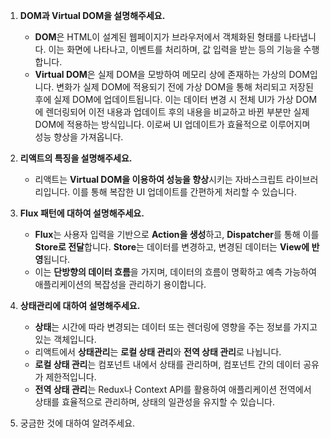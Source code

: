 1. **DOM과 Virtual DOM을 설명해주세요.**
   - **DOM**은 HTML이 설계된 웹페이지가 브라우저에서 객체화된 형태를 나타냅니다. 이는 화면에 나타나고, 이벤트를 처리하며, 값 입력을 받는 등의 기능을 수행합니다.
   - **Virtual DOM**은 실제 DOM을 모방하여 메모리 상에 존재하는 가상의 DOM입니다. 변화가 실제 DOM에 적용되기 전에 가상 DOM을 통해 처리되고 저장된 후에 실제 DOM에 업데이트됩니다. 이는 데이터 변경 시 전체 UI가 가상 DOM에 렌더링되어 이전 내용과 업데이트 후의 내용을 비교하고 바뀐 부분만 실제 DOM에 적용하는 방식입니다. 이로써 UI 업데이트가 효율적으로 이루어지며 성능 향상을 가져옵니다.

2. **리액트의 특징을 설명해주세요.**
   - 리액트는 **Virtual DOM을 이용하여 성능을 향상**시키는 자바스크립트 라이브러리입니다. 이를 통해 복잡한 UI 업데이트를 간편하게 처리할 수 있습니다.

3. **Flux 패턴에 대하여 설명해주세요.**
   - **Flux**는 사용자 입력을 기반으로 **Action을 생성**하고, **Dispatcher**를 통해 이를 **Store로 전달**합니다. **Store**는 데이터를 변경하고, 변경된 데이터는 **View에 반영**됩니다.
   - 이는 **단방향의 데이터 흐름**을 가지며, 데이터의 흐름이 명확하고 예측 가능하여 애플리케이션의 복잡성을 관리하기 용이합니다.

4. **상태관리에 대하여 설명해주세요.**
   - **상태**는 시간에 따라 변경되는 데이터 또는 렌더링에 영향을 주는 정보를 가지고 있는 객체입니다.
   - 리액트에서 **상태관리**는 **로컬 상태 관리**와 **전역 상태 관리**로 나뉩니다.
   - **로컬 상태 관리**는 컴포넌트 내에서 상태를 관리하며, 컴포넌트 간의 데이터 공유가 제한적입니다.
   - **전역 상태 관리**는 Redux나 Context API를 활용하여 애플리케이션 전역에서 상태를 효율적으로 관리하며, 상태의 일관성을 유지할 수 있습니다.

5. 궁금한 것에 대하여 알려주세요.
